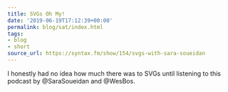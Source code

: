 ```yaml
---
title: SVGs Oh My!
date: '2019-06-19T17:12:39+00:00'
permalink: blog/sat/index.html
tags:
- blog
- short
source_url: https://syntax.fm/show/154/svgs-with-sara-soueidan
---
```


I honestly had no idea how much there was to SVGs until listening to this podcast by @SaraSoueidan and @WesBos.
